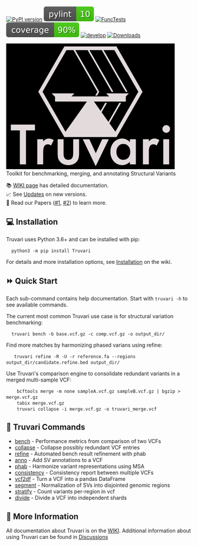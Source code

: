 [![PyPI version](https://badge.fury.io/py/Truvari.svg)](https://badge.fury.io/py/Truvari)
[![pylint](imgs/pylint.svg)](https://github.com/acenglish/truvari/actions/workflows/pylint.yml)
[![FuncTests](https://github.com/acenglish/truvari/actions/workflows/func_tests.yml/badge.svg?branch=develop&event=push)](https://github.com/acenglish/truvari/actions/workflows/func_tests.yml)
[![coverage](imgs/coverage.svg)](https://github.com/acenglish/truvari/actions/workflows/func_tests.yml)
[![develop](https://img.shields.io/github/commits-since/acenglish/truvari/v4.2.2)](https://github.com/ACEnglish/truvari/compare/v4.2.2...develop)
[![Downloads](https://static.pepy.tech/badge/truvari)](https://pepy.tech/project/truvari)

![Logo](https://raw.githubusercontent.com/ACEnglish/truvari/develop/imgs/BoxScale1_DarkBG.png)  
Toolkit for benchmarking, merging, and annotating Structural Variants

📚 [WIKI page](https://github.com/acenglish/truvari/wiki) has detailed documentation.  
📈 See [Updates](https://github.com/acenglish/truvari/wiki/Updates) on new versions.  
📝 Read our Papers ([#1](https://genomebiology.biomedcentral.com/articles/10.1186/s13059-022-02840-6), [#2](https://rdcu.be/dFQNN)) to learn more.

## 💻 Installation
Truvari uses Python 3.6+ and can be installed with pip:
```
  python3 -m pip install Truvari 
```
For details and more installation options, see [Installation](https://github.com/acenglish/truvari/wiki/Installation) on the wiki.

## ⏩ Quick Start

Each sub-command contains help documentation. Start with `truvari -h` to see available commands.

The current most common Truvari use case is for structural variation benchmarking:
```
  truvari bench -b base.vcf.gz -c comp.vcf.gz -o output_dir/
```

Find more matches by harmonizing phased varians using refine:
```
   truvari refine -R -U -r reference.fa --regions output_dir/candidate.refine.bed output_dir/
```

Use Truvari's comparison engine to consolidate redundant variants in a merged multi-sample VCF:
```
    bcftools merge -m none sampleA.vcf.gz sampleB.vcf.gz | bgzip > merge.vcf.gz
    tabix merge.vcf.gz
    truvari collapse -i merge.vcf.gz -o truvari_merge.vcf
```

## 🧬 Truvari Commands

 - [bench](https://github.com/acenglish/truvari/wiki/bench) - Performance metrics from comparison of two VCFs
 - [collapse](https://github.com/acenglish/truvari/wiki/collapse) - Collapse possibly redundant VCF entries
 - [refine](https://github.com/ACEnglish/truvari/wiki/refine) - Automated bench result refinement with phab
 - [anno](https://github.com/acenglish/truvari/wiki/anno) - Add SV annotations to a VCF
 - [phab](https://github.com/ACEnglish/truvari/wiki/phab) - Harmonize variant representations using MSA
 - [consistency](https://github.com/acenglish/truvari/wiki/consistency) - Consistency report between multiple VCFs
 - [vcf2df](https://github.com/acenglish/truvari/wiki/vcf2df) - Turn a VCF into a pandas DataFrame
 - [segment](https://github.com/acenglish/truvari/wiki/segment) - Normalization of SVs into disjointed genomic regions
 - [stratify](https://github.com/acenglish/truvari/wiki/stratify) - Count variants per-region in vcf
 - [divide](https://github.com/ACEnglish/truvari/wiki/divide) - Divide a VCF into independent shards

## 🔎 More Information

All documentation about Truvari is on the [WIKI](https://github.com/acenglish/truvari/wiki). Additional information about using Truvari can be found in [Discussions](https://github.com/ACEnglish/truvari/discussions)
